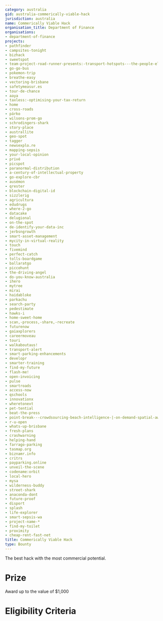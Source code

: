 ```yaml
---
category: australia
gid: australia-commerically-viable-hack
jurisdiction: australia
name: Commerically Viable Hack
organisation_title: Department of Finance
organisations:
- department-of-finance
projects:
- pathfinder
- campsites-tonight
- bizhack
- sweetspot
- team-project-road-runner-presents:-transport-hotspots---the-people-element
- go-go-bus
- pokemon-trip
- breathe-easy
- vectoring-brisbane
- safetymeasur.es
- tour-de-chance
- aaya
- taxless:-optimising-your-tax-return
- home
- cross-roads
- párko
- wilsons-prom-go
- schrodingers-shark
- story-place
- australlite
- geo-spot
- tagger
- newsexplo.re
- mapping-sepsis
- your-local-opinion
- privé
- picspot
- paranormal-distribution
- a-century-of-intellectual-property
- go-explore-cbr
- ausémon
- qrester
- blockchain-digital-id
- sizzlerig
- agricultura
- edudrugs
- where-2-go
- datacake
- delugional
- on-the-spot
- de-identify-your-data-inc
- jerbsngrowth
- smart-asset-management
- mycity-in-virtual-reality
- touch
- fivemind
- perfect-catch
- tolls-boardgame
- ballaratgo
- piccohunt
- the-driving-angel
- do-you-know-australia
- ihero
- mytree
- mirai
- haidabloke
- parkachu
- search-party
- pedestimate
- hawks-i
- home-sweet-home
- scan,-process,-share,-recreate
- futurenow
- gaiaxplorers
- careermoveau
- touri
- walkaboutaus!
- transport-alert
- smart-parking-enhancements
- developr
- smarter-training
- find-my-future
- flash-me!
- open-invoicing
- pulse
- smartroads
- access-now
- qschools
- innovationx
- wheretonext
- pet-tential
- beat-the-press
- point-break---crowdsourcing-beach-intelligence-|-on-demand-spatial-awareness
- r-u-open
- whats-up-brisbane
- fresh-plans
- crashwarning
- helping-hand
- farrago-parking
- tasmap.org
- biznamr.info
- critrs
- payparking.online
- unveil-the-scene
- codename:orbit
- local-hero
- mysa
- wilderness-buddy
- street-shark
- anaconda-dont
- future-proof
- disport
- splash
- life-explorer
- smart-sepsis-wa
- project-name-*
- find-my-toilet
- proximity
- cheap-rent-fast-net
title: Commerically Viable Hack
type: Bounty
---
```


The best hack with the most commercial potential.

# Prize
Award up to the value of $1,000

# Eligibility Criteria